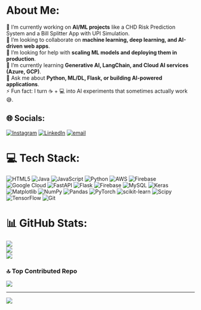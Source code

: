 #  About Me:
🔭 I’m currently working on **AI/ML projects** like a CHD Risk Prediction System and a Bill Splitter App with UPI Simulation.  <br>🤝 I’m looking to collaborate on **machine learning, deep learning, and AI-driven web apps**.  <br>🙌 I’m looking for help with **scaling ML models and deploying them in production**.  <br>🌱 I’m currently learning **Generative AI, LangChain, and Cloud AI services (Azure, GCP)**.  <br>💬 Ask me about **Python, ML/DL, Flask, or building AI-powered applications**.  <br>⚡ Fun fact: I turn ☕ + 💻 into AI experiments that sometimes actually work 😅.  <br>


## 🌐 Socials:
[![Instagram](https://img.shields.io/badge/Instagram-%23E4405F.svg?logo=Instagram&logoColor=white)](https://instagram.com/_iamsharan____) [![LinkedIn](https://img.shields.io/badge/LinkedIn-%230077B5.svg?logo=linkedin&logoColor=white)](https://linkedin.com/in/sharan-m-j) [![email](https://img.shields.io/badge/Email-D14836?logo=gmail&logoColor=white)](mailto:sharanmaran1349@gmail.com) 

# 💻 Tech Stack:
![HTML5](https://img.shields.io/badge/html5-%23E34F26.svg?style=for-the-badge&logo=html5&logoColor=white) ![Java](https://img.shields.io/badge/java-%23ED8B00.svg?style=for-the-badge&logo=openjdk&logoColor=white) ![JavaScript](https://img.shields.io/badge/javascript-%23323330.svg?style=for-the-badge&logo=javascript&logoColor=%23F7DF1E) ![Python](https://img.shields.io/badge/python-3670A0?style=for-the-badge&logo=python&logoColor=ffdd54) ![AWS](https://img.shields.io/badge/AWS-%23FF9900.svg?style=for-the-badge&logo=amazon-aws&logoColor=white) ![Firebase](https://img.shields.io/badge/firebase-%23039BE5.svg?style=for-the-badge&logo=firebase) ![Google Cloud](https://img.shields.io/badge/GoogleCloud-%234285F4.svg?style=for-the-badge&logo=google-cloud&logoColor=white) ![FastAPI](https://img.shields.io/badge/FastAPI-005571?style=for-the-badge&logo=fastapi) ![Flask](https://img.shields.io/badge/flask-%23000.svg?style=for-the-badge&logo=flask&logoColor=white) ![Firebase](https://img.shields.io/badge/firebase-a08021?style=for-the-badge&logo=firebase&logoColor=ffcd34) ![MySQL](https://img.shields.io/badge/mysql-4479A1.svg?style=for-the-badge&logo=mysql&logoColor=white) ![Keras](https://img.shields.io/badge/Keras-%23D00000.svg?style=for-the-badge&logo=Keras&logoColor=white) ![Matplotlib](https://img.shields.io/badge/Matplotlib-%23ffffff.svg?style=for-the-badge&logo=Matplotlib&logoColor=black) ![NumPy](https://img.shields.io/badge/numpy-%23013243.svg?style=for-the-badge&logo=numpy&logoColor=white) ![Pandas](https://img.shields.io/badge/pandas-%23150458.svg?style=for-the-badge&logo=pandas&logoColor=white) ![PyTorch](https://img.shields.io/badge/PyTorch-%23EE4C2C.svg?style=for-the-badge&logo=PyTorch&logoColor=white) ![scikit-learn](https://img.shields.io/badge/scikit--learn-%23F7931E.svg?style=for-the-badge&logo=scikit-learn&logoColor=white) ![Scipy](https://img.shields.io/badge/SciPy-%230C55A5.svg?style=for-the-badge&logo=scipy&logoColor=%white) ![TensorFlow](https://img.shields.io/badge/TensorFlow-%23FF6F00.svg?style=for-the-badge&logo=TensorFlow&logoColor=white) ![Git](https://img.shields.io/badge/git-%23F05033.svg?style=for-the-badge&logo=git&logoColor=white)
# 📊 GitHub Stats:
![](https://github-readme-stats.vercel.app/api?username=SHARAN-MJ&theme=shadow_green&hide_border=false&include_all_commits=true&count_private=true)<br/>
![](https://nirzak-streak-stats.vercel.app/?user=SHARAN-MJ&theme=shadow_green&hide_border=false)<br/>
![](https://github-readme-stats.vercel.app/api/top-langs/?username=SHARAN-MJ&theme=shadow_green&hide_border=false&include_all_commits=true&count_private=true&layout=compact)

### 🔝 Top Contributed Repo
![](https://github-contributor-stats.vercel.app/api?username=SHARAN-MJ&limit=5&theme=dark&combine_all_yearly_contributions=true)

---
[![](https://visitcount.itsvg.in/api?id=SHARAN-MJ&icon=0&color=0)](https://visitcount.itsvg.in)

<!-- Proudly created with GPRM ( https://gprm.itsvg.in ) -->
